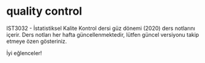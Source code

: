 # quality control

IST3032 - İstatistiksel Kalite Kontrol dersi güz dönemi (2020) ders notlarını içerir. Ders notları her hafta güncellenmektedir, lütfen güncel versiyonu takip etmeye özen gösteriniz.

İyi eğlenceler!
